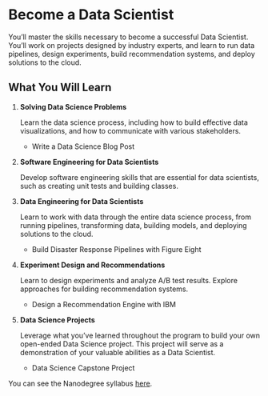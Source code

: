 # Become a Data Scientist

You’ll master the skills necessary to become a successful Data Scientist. You’ll work on projects designed by industry experts, and learn to run data pipelines, design experiments, build recommendation systems, and deploy solutions to the cloud.


## What You Will Learn

1. **Solving Data Science Problems**

    Learn the data science process, including how to build effective data visualizations, and how to communicate with various stakeholders.  
    * Write a Data Science Blog Post


2. **Software Engineering for Data Scientists**

    Develop software engineering skills that are essential for data scientists, such as creating unit tests and building classes.


3. **Data Engineering for Data Scientists**

    Learn to work with data through the entire data science process, from running pipelines, transforming data, building models, and deploying solutions to the cloud.  
    - Build Disaster Response Pipelines with Figure Eight


4. **Experiment Design and Recommendations**

    Learn to design experiments and analyze A/B test results. Explore approaches for building recommendation systems.  
    - Design a Recommendation Engine with IBM


5. **Data Science Projects**

    Leverage what you’ve learned throughout the program to build your own open-ended Data Science project. This project will serve as a demonstration of your valuable abilities as a Data Scientist.  
    - Data Science Capstone Project


You can see the Nanodegree syllabus [here](https://github.com/jrreda/Udacity/blob/master/DSND/Syllabus.pdf).
